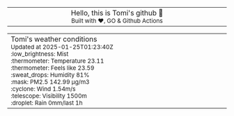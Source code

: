 
<div align="center">
<table>
<tbody>
<td align="center">
<img width="2000" height="0"><br>
Hello, this is Tomi's github 👋<br>
<sup>Built with ❤️, GO & Github Actions</sup><br>
<img width="2000" height="0">
</td>
</tbody>
</table>
</div>
<table>
<tbody>
<td align="left">
<img width="2000" height="0"><br>
Tomi's weather conditions<br>
<sup>Updated at 2025-01-25T01:23:40Z</sup><br>
<sup>:low_brightness: Mist</sup><br>
<sup>:thermometer: Temperature 23.11 </sup><br>
<sup>:thermometer: Feels like 23.59</sup><br>
<sup>:sweat_drops: Humidity 81%</sup><br>
<sup>:mask: PM2.5 142.99 μg/m3</sup><br>
<sup>:cyclone: Wind 1.54m/s </sup><br>
<sup>:telescope: Visibility 1500m </sup><br>
<sup>:droplet: Rain 0mm/last 1h </sup><br>
<img width="2000" height="0">
</td>
<td align="left">
<img width="2000" height="0"><br>
<br>
<img width="2000" height="0">
</td>
</tbody>
</table>
</div>
    